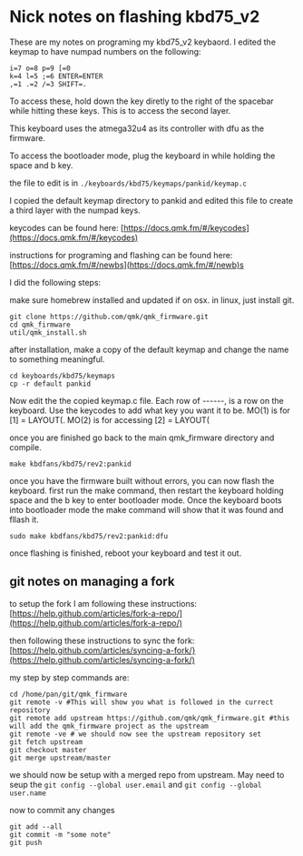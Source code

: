 # Nick notes on flashing kbd75_v2

These are my notes on programing my kbd75_v2 keybaord. I edited the keymap to have numpad numbers on the following:

```
i=7 o=8 p=9 [=0
k=4 l=5 ;=6 ENTER=ENTER
,=1 .=2 /=3 SHIFT=.
```

To access these, hold down the key diretly to the right of the spacebar while hitting these keys. This is to access the second layer. 


This keyboard uses the atmega32u4 as its controller with dfu as the firmware. 

To access the bootloader mode, plug the keyboard in while holding the space and b key. 


the file to edit is in `./keyboards/kbd75/keymaps/pankid/keymap.c`

I copied the default keymap directory to pankid and edited this file to create a third layer with the numpad keys. 

keycodes can be found here: [https://docs.qmk.fm/#/keycodes](https://docs.qmk.fm/#/keycodes)

instructions for programing and flashing can be found here: [https://docs.qmk.fm/#/newbs](https://docs.qmk.fm/#/newb)s

I did the following steps:

make sure homebrew installed and updated if on osx. in linux, just install git. 

```
git clone https://github.com/qmk/qmk_firmware.git
cd qmk_firmware
util/qmk_install.sh
```

after installation, make a copy of the default keymap and change the name to something meaningful. 

```
cd keyboards/kbd75/keymaps
cp -r default pankid
```

Now edit the the copied keymap.c file. Each row of ------, is a row on the keyboard. Use the keycodes to add what key you want it to be. MO(1) is for [1] = LAYOUT(. MO(2) is for accessing [2] = LAYOUT(

once you are finished go back to the main qmk_firmware directory and compile. 

```
make kbdfans/kbd75/rev2:pankid
```
once you have the firmware built without errors, you can now flash the keyboard. first run the make command, then restart the keyboard holding space and the b key to enter bootloader mode. Once the keyboard boots into bootloader mode the make command will show that it was found and fllash it. 

```
sudo make kbdfans/kbd75/rev2:pankid:dfu
```

once flashing is finished, reboot your keyboard  and test it out. 

## git notes on managing a fork

to setup the fork I am following these instructions: [https://help.github.com/articles/fork-a-repo/](https://help.github.com/articles/fork-a-repo/)

then following these instructions to sync the fork: [https://help.github.com/articles/syncing-a-fork/}(https://help.github.com/articles/syncing-a-fork/)

my step by step commands are: 

```
cd /home/pan/git/qmk_firmware
git remote -v #This will show you what is followed in the currect repository
git remote add upstream https://github.com/qmk/qmk_firmware.git #this will add the qmk_firmware project as the upstream
git remote -ve # we should now see the upstream repository set
git fetch upstream
git checkout master
git merge upstream/master
```

we should now be setup with a merged repo from upstream. May need to seup the `git config --global user.email` and `git config --global user.name`

now to commit any changes

```
git add --all 
git commit -m "some note"
git push
```

